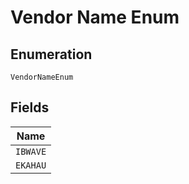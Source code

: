 
# Vendor Name Enum

## Enumeration

`VendorNameEnum`

## Fields

| Name |
|  --- |
| `IBWAVE` |
| `EKAHAU` |

